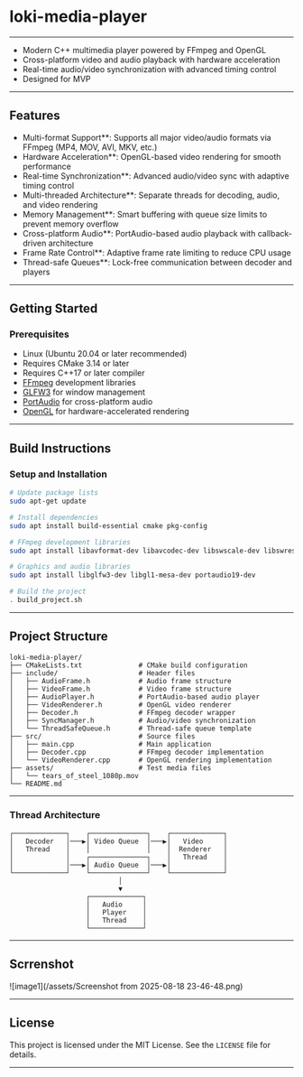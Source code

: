 # loki-media-player

---

- Modern C++ multimedia player powered by FFmpeg and OpenGL
- Cross-platform video and audio playback with hardware acceleration
- Real-time audio/video synchronization with advanced timing control
- Designed for MVP

---

## Features
- Multi-format Support**: Supports all major video/audio formats via FFmpeg (MP4, MOV, AVI, MKV, etc.)
- Hardware Acceleration**: OpenGL-based video rendering for smooth performance
- Real-time Synchronization**: Advanced audio/video sync with adaptive timing control
- Multi-threaded Architecture**: Separate threads for decoding, audio, and video rendering
- Memory Management**: Smart buffering with queue size limits to prevent memory overflow
- Cross-platform Audio**: PortAudio-based audio playback with callback-driven architecture
- Frame Rate Control**: Adaptive frame rate limiting to reduce CPU usage
- Thread-safe Queues**: Lock-free communication between decoder and players

---

## Getting Started

### Prerequisites
- Linux (Ubuntu 20.04 or later recommended)
- Requires CMake 3.14 or later
- Requires C++17 or later compiler
- [FFmpeg](https://ffmpeg.org/) development libraries
- [GLFW3](https://www.glfw.org/) for window management
- [PortAudio](http://www.portaudio.com/) for cross-platform audio
- [OpenGL](https://www.opengl.org/) for hardware-accelerated rendering

---

## Build Instructions

### Setup and Installation
```bash
# Update package lists
sudo apt-get update

# Install dependencies
sudo apt install build-essential cmake pkg-config

# FFmpeg development libraries
sudo apt install libavformat-dev libavcodec-dev libswscale-dev libswresample-dev libavutil-dev

# Graphics and audio libraries
sudo apt install libglfw3-dev libgl1-mesa-dev portaudio19-dev

# Build the project
. build_project.sh
```

---

## Project Structure
```
loki-media-player/
├── CMakeLists.txt              # CMake build configuration
├── include/                    # Header files
│   ├── AudioFrame.h            # Audio frame structure
│   ├── VideoFrame.h            # Video frame structure
│   ├── AudioPlayer.h           # PortAudio-based audio player
│   ├── VideoRenderer.h         # OpenGL video renderer
│   ├── Decoder.h               # FFmpeg decoder wrapper
│   ├── SyncManager.h           # Audio/video synchronization
│   └── ThreadSafeQueue.h       # Thread-safe queue template
├── src/                        # Source files
│   ├── main.cpp                # Main application
│   ├── Decoder.cpp             # FFmpeg decoder implementation
│   └── VideoRenderer.cpp       # OpenGL rendering implementation
├── assets/                     # Test media files
│   └── tears_of_steel_1080p.mov
└── README.md
```

---

### Thread Architecture
```
┌─────────────┐    ┌──────────────┐    ┌─────────────┐
│   Decoder   │───▶│ Video Queue  │───▶│   Video     │
│   Thread    │    │              │    │  Renderer   │
│             │    ┌──────────────┐    │   Thread    │
│             │───▶│ Audio Queue  │───▶│             │
└─────────────┘    └──────────────┘    └─────────────┘
                           │
                           ▼
                   ┌─────────────┐
                   │   Audio     │
                   │   Player    │
                   │   Thread    │
                   └─────────────┘
```

---

## Scrrenshot
![image1](/assets/Screenshot from 2025-08-18 23-46-48.png)

---

## License
This project is licensed under the MIT License. See the `LICENSE` file for details.

---
